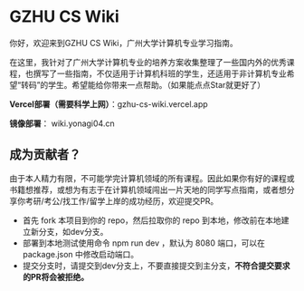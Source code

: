 # GZHU CS Wiki
你好，欢迎来到GZHU CS Wiki，广州大学计算机专业学习指南。

在这里，我针对了广州大学计算机专业的培养方案收集整理了一些国内外的优秀课程，也撰写了一些指南，不仅适用于计算机科班的学生，还适用于非计算机专业希望“转码”的学生。希望能给你带来一点帮助。（如果能点点Star就更好了）

**Vercel部署（需要科学上网）**：gzhu-cs-wiki.vercel.app

**镜像部署**： wiki.yonagi04.cn

## 成为贡献者？
由于本人精力有限，不可能学完计算机领域的所有课程。因此如果你有好的课程或书籍想推荐，或想为有志于在计算机领域闯出一片天地的同学写点指南，或者想分享你考研/考公/找工作/留学上岸的成功经历，欢迎提交PR。

+ 首先 fork 本项目到你的 repo，然后拉取你的 repo 到本地，修改前在本地建立新分支，如dev分支。
+ 部署到本地测试使用命令 npm run dev ，默认为 8080 端口，可以在 package.json 中修改启动端口。
+ 提交分支时，请提交到dev分支上，不要直接提交到主分支，**不符合提交要求的PR将会被拒绝。**
